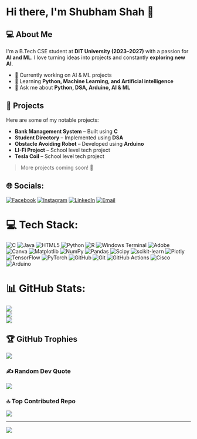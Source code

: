 # Hi there, I'm Shubham Shah 👋

## 💻 About Me
I'm a B.Tech CSE student at **DIT University (2023–2027)** with a passion for **AI and ML**. I love turning ideas into projects and constantly **exploring new AI**.  
  
- 🔭 Currently working on AI & ML projects  
- 🌱 Learning **Python, Machine Learning, and Artificial intelligence**  
- 💬 Ask me about **Python, DSA, Arduino, AI & ML**

## 📂 Projects
Here are some of my notable projects:  

- **Bank Management System** – Built using **C**  
- **Student Directory** – Implemented using **DSA**  
- **Obstacle Avoiding Robot** – Developed using **Arduino**  
- **LI-Fi Project** – School level tech project  
- **Tesla Coil** – School level tech project  

> More projects coming soon! 🚀

## 🌐 Socials:
[![Facebook](https://img.shields.io/badge/Facebook-%231877F2.svg?logo=Facebook&logoColor=white)](https://www.facebook.com/shubham.shah.743) 
[![Instagram](https://img.shields.io/badge/Instagram-%23E4405F.svg?logo=Instagram&logoColor=white)](https://www.instagram.com/theshubham_shah_/) 
[![LinkedIn](https://img.shields.io/badge/LinkedIn-%230077B5.svg?logo=linkedin&logoColor=white)](https://www.linkedin.com/in/shubham-shah-b6a03b296/) 
[![Email](https://img.shields.io/badge/Email-D14836?logo=gmail&logoColor=white)](mailto:shubhamshah2078@gmail.com)

# 💻 Tech Stack:
![C](https://img.shields.io/badge/c-%2300599C.svg?style=for-the-badge&logo=c&logoColor=white) ![Java](https://img.shields.io/badge/java-%23ED8B00.svg?style=for-the-badge&logo=openjdk&logoColor=white) ![HTML5](https://img.shields.io/badge/html5-%23E34F26.svg?style=for-the-badge&logo=html5&logoColor=white) ![Python](https://img.shields.io/badge/python-3670A0?style=for-the-badge&logo=python&logoColor=ffdd54) ![R](https://img.shields.io/badge/r-%23276DC3.svg?style=for-the-badge&logo=r&logoColor=white) ![Windows Terminal](https://img.shields.io/badge/Windows%20Terminal-%234D4D4D.svg?style=for-the-badge&logo=windows-terminal&logoColor=white) ![Adobe](https://img.shields.io/badge/adobe-%23FF0000.svg?style=for-the-badge&logo=adobe&logoColor=white) ![Canva](https://img.shields.io/badge/Canva-%2300C4CC.svg?style=for-the-badge&logo=Canva&logoColor=white) ![Matplotlib](https://img.shields.io/badge/Matplotlib-%23ffffff.svg?style=for-the-badge&logo=Matplotlib&logoColor=black) ![NumPy](https://img.shields.io/badge/numpy-%23013243.svg?style=for-the-badge&logo=numpy&logoColor=white) ![Pandas](https://img.shields.io/badge/pandas-%23150458.svg?style=for-the-badge&logo=pandas&logoColor=white) ![Scipy](https://img.shields.io/badge/SciPy-%230C55A5.svg?style=for-the-badge&logo=scipy&logoColor=%white) ![scikit-learn](https://img.shields.io/badge/scikit--learn-%23F7931E.svg?style=for-the-badge&logo=scikit-learn&logoColor=white) ![Plotly](https://img.shields.io/badge/Plotly-%233F4F75.svg?style=for-the-badge&logo=plotly&logoColor=white) ![TensorFlow](https://img.shields.io/badge/TensorFlow-%23FF6F00.svg?style=for-the-badge&logo=TensorFlow&logoColor=white) ![PyTorch](https://img.shields.io/badge/PyTorch-%23EE4C2C.svg?style=for-the-badge&logo=PyTorch&logoColor=white) ![GitHub](https://img.shields.io/badge/github-%23121011.svg?style=for-the-badge&logo=github&logoColor=white) ![Git](https://img.shields.io/badge/git-%23F05033.svg?style=for-the-badge&logo=git&logoColor=white) ![GitHub Actions](https://img.shields.io/badge/github%20actions-%232671E5.svg?style=for-the-badge&logo=githubactions&logoColor=white) ![Cisco](https://img.shields.io/badge/cisco-%23049fd9.svg?style=for-the-badge&logo=cisco&logoColor=black) ![Arduino](https://img.shields.io/badge/-Arduino-00979D?style=for-the-badge&logo=Arduino&logoColor=white)
# 📊 GitHub Stats:
![](https://github-readme-stats.vercel.app/api?username=thewebgenius&theme=aura&hide_border=false&include_all_commits=true&count_private=false)<br/>
![](https://nirzak-streak-stats.vercel.app/?user=thewebgenius&theme=aura&hide_border=false)<br/>
![](https://github-readme-stats.vercel.app/api/top-langs/?username=thewebgenius&theme=aura&hide_border=false&include_all_commits=true&count_private=false&layout=compact)

## 🏆 GitHub Trophies
![](https://github-profile-trophy.vercel.app/?username=thewebgenius&theme=radical&no-frame=false&no-bg=true&margin-w=4)

### ✍️ Random Dev Quote
![](https://quotes-github-readme.vercel.app/api?type=horizontal&theme=radical)

### 🔝 Top Contributed Repo
![](https://github-contributor-stats.vercel.app/api?username=thewebgenius&limit=5&theme=dark&combine_all_yearly_contributions=true)

---
[![](https://visitcount.itsvg.in/api?id=thewebgenius&icon=0&color=0)](https://visitcount.itsvg.in)

<!-- Proudly created with GPRM ( https://gprm.itsvg.in ) -->
